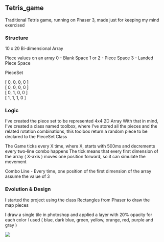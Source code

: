 ## Tetris_game
 
Traditional Tetris game, running on Phaser 3, made just for keeping my mind exercised

### Structure ###

10 x 20 Bi-dimensional Array

Piece values on an array
 0 - Blank Space
 1 or 2 - Piece Space
 3 - Landed Piece Space

PieceSet

[ 0, 0, 0, 0 ]   
[ 0, 0, 0, 0 ]   
[ 0, 1, 0, 0 ]   
[ 1, 1, 1, 0 ]   

### Logic ###

I've created the piece set to be represented 4x4 2D Array
With that in mind, I've created a class named toolbox, where I've stored all the pieces and the related rotation combinations, this toolbox return a random piece to be declared to the PieceSet Class

The Game ticks every X time, where X, starts with 500ms and decrements every two-line combo happens
The tick means that every first dimension of the array ( X-axis ) moves one position forward, so it can simulate the movement

Combo Line - Every time, one position of the first dimension of the array assume the value of 3

### Evolution & Design ###

I started the project using the class Rectangles from Phaser to draw the map pieces

I draw a single tile in photoshop and applied a layer with 20% opacity for each color I used
( blue, dark blue, green, yellow, orange, red, purple and gray )

<img src='https://github.com/AfonsoCFonseca/ExGameCompanyInYears/blob/master/screenshots/firstMap.png'>
